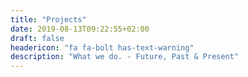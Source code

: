 ```yaml
---
title: "Projects"
date: 2019-08-13T09:22:55+02:00
draft: false
headericon: "fa fa-bolt has-text-warning"
description: "What we do. - Future, Past & Present"
---
```

